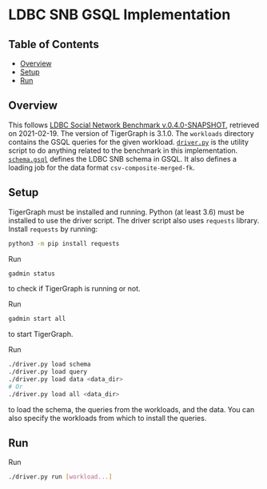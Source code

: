 # LDBC SNB GSQL Implementation

## Table of Contents
* [Overview](#overview)
* [Setup](#setup)
* [Run](#run)

## Overview

This follows [LDBC Social Network Benchmark v.0.4.0-SNAPSHOT](https://github.com/ldbc/ldbc_snb_docs), retrieved on 2021-02-19.
The version of TigerGraph is 3.1.0.
The `workloads` directory contains the GSQL queries for the given workload.
[`driver.py`](./driver.py) is the utility script to do anything related to the benchmark in this implementation.
[`schema.gsql`](./schema.gsql) defines the LDBC SNB schema in GSQL.
It also defines a loading job for the data format `csv-composite-merged-fk`.

## Setup

TigerGraph must be installed and running.
Python (at least 3.6) must be installed to use the driver script.
The driver script also uses `requests` library.
Install `requests` by running:
```sh
python3 -m pip install requests
```

Run
```sh
gadmin status
```
to check if TigerGraph is running or not.

Run
```sh
gadmin start all
```
to start TigerGraph.

Run
```sh
./driver.py load schema
./driver.py load query
./driver.py load data <data_dir>
# Or
./driver.py load all <data_dir>
```
to load the schema, the queries from the workloads, and the data.
You can also specify the workloads from which to install the queries.

## Run

Run
```sh
./driver.py run [workload...]
```
